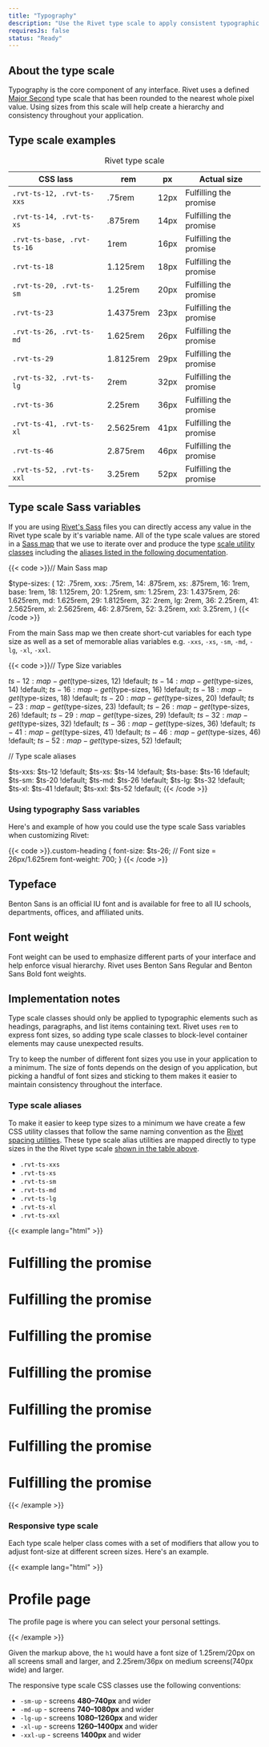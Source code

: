 ```yaml
---
title: "Typography"
description: "Use the Rivet type scale to apply consistent typographic design to your application."
requiresJs: false
status: "Ready"
---
```


## About the type scale
Typography is the core component of any interface. Rivet uses a defined [Major Second](http://type-scale.com/?size=16&scale=1.125&text=A%20Visual%20Type%20Scale&webfont=Libre+Baskerville&font-family=%27Libre%20Baskerville%27,%20serif&font-weight=400&font-family-headers=&font-weight-headers=inherit&background-color=white&font-color=#333) type scale that has been rounded to the nearest whole pixel value. Using sizes from this scale will help create a hierarchy and consistency throughout your application.

## Type scale examples
<table class="rvt-m-top-lg">
  <caption class="rvt-sr-only">Rivet type scale</caption>
  <thead>
    <th>CSS lass</th>
    <th>rem</th>
    <th>px</th>
    <th>Actual size</th>
  </thead>
  <tbody>
    <tr>
      <td><code>.rvt-ts-12, .rvt-ts-xxs</code></td>
      <td>.75rem</td>
      <td>12px</td>
      <td class="rvt-ts-12">Fulfilling the promise</td>
    </tr>
    <tr>
      <td><code>.rvt-ts-14, .rvt-ts-xs</code></td>
      <td>.875rem</td>
      <td>14px</td>
      <td class="rvt-ts-14">Fulfilling the promise</td>
    </tr>
    <tr>
      <td><code>.rvt-ts-base, .rvt-ts-16</code></td>
      <td>1rem</td>
      <td>16px</td>
      <td class="rvt-ts-base">Fulfilling the promise</td>
    </tr>
    <tr>
      <td><code>.rvt-ts-18</code></td>
      <td>1.125rem</td>
      <td>18px</td>
      <td class="rvt-ts-18">Fulfilling the promise</td>
    </tr>
    <tr>
      <td><code>.rvt-ts-20, .rvt-ts-sm</code></td>
      <td>1.25rem</td>
      <td>20px</td>
      <td class="rvt-ts-20">Fulfilling the promise</td>
    </tr>
    <tr>
      <td><code>.rvt-ts-23</code></td>
      <td>1.4375rem</td>
      <td>23px</td>
      <td class="rvt-ts-23">Fulfilling the promise</td>
    </tr>
    <tr>
      <td><code>.rvt-ts-26, .rvt-ts-md</code></td>
      <td>1.625rem</td>
      <td>26px</td>
      <td class="rvt-ts-26">Fulfilling the promise</td>
    </tr>
    <tr>
      <td><code>.rvt-ts-29</code></td>
      <td>1.8125rem</td>
      <td>29px</td>
      <td class="rvt-ts-29">Fulfilling the promise</td>
    </tr>
    <tr>
      <td><code>.rvt-ts-32, .rvt-ts-lg</code></td>
      <td>2rem</td>
      <td>32px</td>
      <td class="rvt-ts-32">Fulfilling the promise</td>
    </tr>
    <tr>
      <td><code>.rvt-ts-36</code></td>
      <td>2.25rem</td>
      <td>36px</td>
      <td class="rvt-ts-36">Fulfilling the promise</td>
    </tr>
    <tr>
      <td><code>.rvt-ts-41, .rvt-ts-xl</code></td>
      <td>2.5625rem</td>
      <td>41px</td>
      <td class="rvt-ts-41">Fulfilling the promise</td>
    </tr>
    <tr>
      <td><code>.rvt-ts-46</code></td>
      <td>2.875rem</td>
      <td>46px</td>
      <td class="rvt-ts-46">Fulfilling the promise</td>
    </tr>
    <tr>
      <td><code>.rvt-ts-52, .rvt-ts-xxl</code></td>
      <td>3.25rem</td>
      <td>52px</td>
      <td class="rvt-ts-52">Fulfilling the promise</td>
    </tr>
  </tbody>
</table>

## Type scale Sass variables
If you are using [Rivet's Sass][type-variables] files you can directly access any value in the Rivet type scale by it's variable name. All of the type scale values are stored in a [Sass map][sass-maps] that we use to iterate over and produce the type [scale utility classes](./#type-scale-examples) including the [aliases listed in the following documentation](./#type-scale-aliases).

{{< code >}}// Main Sass map

$type-sizes: (
  12: .75rem,
  xxs: .75rem,
  14: .875rem,
  xs: .875rem,
  16: 1rem,
  base: 1rem,
  18: 1.125rem,
  20: 1.25rem,
  sm: 1.25rem,
  23: 1.4375rem,
  26: 1.625rem,
  md: 1.625rem,
  29: 1.8125rem,
  32: 2rem,
  lg: 2rem,
  36: 2.25rem,
  41: 2.5625rem,
  xl: 2.5625rem,
  46: 2.875rem,
  52: 3.25rem,
  xxl: 3.25rem,
)
{{< /code >}}

From the main Sass map we then create short-cut variables for each type size as well as a set of memorable alias variables e.g. `-xxs`, `-xs`, `-sm`, `-md`, `-lg`, `-xl`, `-xxl`.

{{< code >}}// Type Size variables

$ts-12: map-get($type-sizes, 12) !default;
$ts-14: map-get($type-sizes, 14) !default;
$ts-16: map-get($type-sizes, 16) !default;
$ts-18: map-get($type-sizes, 18) !default;
$ts-20: map-get($type-sizes, 20) !default;
$ts-23: map-get($type-sizes, 23) !default;
$ts-26: map-get($type-sizes, 26) !default;
$ts-29: map-get($type-sizes, 29) !default;
$ts-32: map-get($type-sizes, 32) !default;
$ts-36: map-get($type-sizes, 36) !default;
$ts-41: map-get($type-sizes, 41) !default;
$ts-46: map-get($type-sizes, 46) !default;
$ts-52: map-get($type-sizes, 52) !default;

// Type scale aliases

$ts-xxs: $ts-12 !default;
$ts-xs: $ts-14 !default;
$ts-base: $ts-16 !default;
$ts-sm: $ts-20 !default;
$ts-md: $ts-26 !default;
$ts-lg: $ts-32 !default;
$ts-xl: $ts-41 !default;
$ts-xxl: $ts-52 !default;
{{< /code >}}

### Using typography Sass variables
Here's and example of how you could use the type scale Sass variables when customizing Rivet:

{{< code >}}.custom-heading {
  font-size: $ts-26; // Font size = 26px/1.625rem
  font-weight: 700;
}
{{< /code >}}

## Typeface
Benton Sans is an official IU font and is available for free to all IU schools, departments, offices, and affiliated units.

## Font weight
Font weight can be used to emphasize different parts of your interface and help enforce visual hierarchy. Rivet uses Benton Sans Regular and Benton Sans Bold font weights.

## Implementation notes
Type scale classes should only be applied to typographic elements such as headings, paragraphs, and list items containing text. Rivet uses `rem` to express font sizes, so adding type scale classes to block-level container elements may cause unexpected results.

Try to keep the number of different font sizes you use in your application to a minimum. The size of fonts depends on the design of you application, but picking a handful of font sizes and sticking to them makes it easier to maintain consistency throughout the interface.

### Type scale aliases
To make it easier to keep type sizes to a minimum we have create a few CSS utility classes that follow the same naming convention as the [Rivet spacing utilities](../spacing). These type scale alias utilities are mapped directly to type sizes in the the Rivet type scale [shown in the table above](#type-scale-examples).

- `.rvt-ts-xxs`
- `.rvt-ts-xs`
- `.rvt-ts-sm`
- `.rvt-ts-md`
- `.rvt-ts-lg`
- `.rvt-ts-xl`
- `.rvt-ts-xxl`

{{< example lang="html" >}}<h1 class="rvt-ts-xxs">Fulfilling the promise</h1>
<h1 class="rvt-ts-xs">Fulfilling the promise</h1>
<h1 class="rvt-ts-sm">Fulfilling the promise</h1>
<h1 class="rvt-ts-md">Fulfilling the promise</h1>
<h1 class="rvt-ts-lg">Fulfilling the promise</h1>
<h1 class="rvt-ts-xl">Fulfilling the promise</h1>
<h1 class="rvt-ts-xxl">Fulfilling the promise</h1>
{{< /example >}}

### Responsive type scale
Each type scale helper class comes with a set of modifiers that allow you to adjust font-size at different screen sizes. Here's an example.

{{< example lang="html" >}}<h1 class="rvt-ts-20 rvt-ts-32-md-up">Profile page</h1>
<p class="rvt-ts-14">The profile page is where you can select your personal settings.</p>
{{< /example >}}

Given the markup above, the `h1` would have a font size of 1.25rem/20px on all screens small and larger, and 2.25rem/36px on medium screens(740px wide) and larger.

The responsive type scale CSS classes use the following conventions:

- `-sm-up` - screens **480–740px** and wider
- `-md-up` - screens **740–1080px** and wider
- `-lg-up` - screens **1080–1260px** and wider
- `-xl-up` - screens **1260–1400px** and wider
- `-xxl-up` - screens **1400px** and wider

[type-variables]: https://github.com/indiana-university/rivet-source/blob/develop/src/sass/core/_variables.scss
[sass-maps]: http://sass-lang.com/documentation/file.SASS_REFERENCE.html#maps